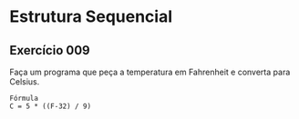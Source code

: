 # Estrutura Sequencial

## Exercício 009

Faça um programa que peça a temperatura em Fahrenheit e converta para Celsius.

```
Fórmula
C = 5 * ((F-32) / 9)

